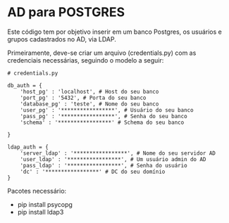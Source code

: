 # AD para POSTGRES

Este código tem por objetivo inserir em um banco Postgres, os usuários e grupos cadastrados no AD, via LDAP.

Primeiramente, deve-se criar um arquivo (credentials.py) com as credenciais necessárias, seguindo o modelo a seguir:

```
# credentials.py

db_auth = {
    'host_pg' : 'localhost', # Host do seu banco
    'port_pg' : '5432', # Porta do seu banco
    'database_pg' : 'teste', # Nome do seu banco
    'user_pg' : '*****************', # Usuário do seu banco
    'pass_pg' : '*****************', # Senha do seu banco
    'schema' : '*****************' # Schema do seu banco
    
}

ldap_auth = {
    'server_ldap' : '*****************', # Nome do seu servidor AD
    'user_ldap' : '*****************', # Um usuário admin do AD
    'pass_ldap' : '*****************', # Senha do usuário
    'dc' : '*****************' # DC do seu domínio
}
```

Pacotes necessário:

* pip install psycopg
* pip install ldap3
